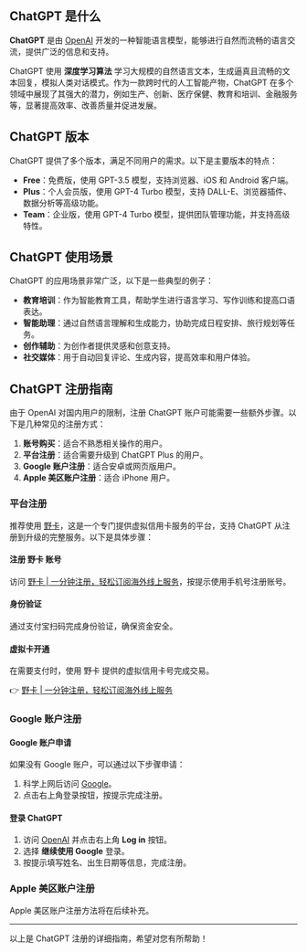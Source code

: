 ## ChatGPT 是什么

**ChatGPT** 是由 [OpenAI](https://openai.com/) 开发的一种智能语言模型，能够进行自然而流畅的语言交流，提供广泛的信息和支持。

ChatGPT 使用 **深度学习算法** 学习大规模的自然语言文本，生成逼真且流畅的文本回复，模拟人类对话模式。作为一款跨时代的人工智能产物，ChatGPT 在多个领域中展现了其强大的潜力，例如生产、创新、医疗保健、教育和培训、金融服务等，显著提高效率、改善质量并促进发展。

## ChatGPT 版本

ChatGPT 提供了多个版本，满足不同用户的需求。以下是主要版本的特点：

- **Free**：免费版，使用 GPT-3.5 模型，支持浏览器、iOS 和 Android 客户端。
- **Plus**：个人会员版，使用 GPT-4 Turbo 模型，支持 DALL-E、浏览器插件、数据分析等高级功能。
- **Team**：企业版，使用 GPT-4 Turbo 模型，提供团队管理功能，并支持高级特性。

## ChatGPT 使用场景

ChatGPT 的应用场景非常广泛，以下是一些典型的例子：

- **教育培训**：作为智能教育工具，帮助学生进行语言学习、写作训练和提高口语表达。
- **智能助理**：通过自然语言理解和生成能力，协助完成日程安排、旅行规划等任务。
- **创作辅助**：为创作者提供灵感和创意支持。
- **社交媒体**：用于自动回复评论、生成内容，提高效率和用户体验。

## ChatGPT 注册指南

由于 OpenAI 对国内用户的限制，注册 ChatGPT 账户可能需要一些额外步骤。以下是几种常见的注册方式：

1. **账号购买**：适合不熟悉相关操作的用户。
2. **平台注册**：适合需要升级到 ChatGPT Plus 的用户。
3. **Google 账户注册**：适合安卓或网页版用户。
4. **Apple 美区账户注册**：适合 iPhone 用户。

### 平台注册

推荐使用 [野卡](https://bit.ly/bewildcard)，这是一个专门提供虚拟信用卡服务的平台，支持 ChatGPT 从注册到升级的完整服务。以下是具体步骤：

#### 注册 野卡 账号

访问 [野卡 | 一分钟注册，轻松订阅海外线上服务](https://bit.ly/bewildcard)，按提示使用手机号注册账号。

#### 身份验证

通过支付宝扫码完成身份验证，确保资金安全。

#### 虚拟卡开通

在需要支付时，使用 野卡 提供的虚拟信用卡号完成交易。

👉 [野卡 | 一分钟注册，轻松订阅海外线上服务](https://bit.ly/bewildcard)

### Google 账户注册

#### Google 账户申请

如果没有 Google 账户，可以通过以下步骤申请：

1. 科学上网后访问 [Google](https://www.google.com/)。
2. 点击右上角登录按钮，按提示完成注册。

#### 登录 ChatGPT

1. 访问 [OpenAI](https://openai.com/) 并点击右上角 **Log in** 按钮。
2. 选择 **继续使用 Google** 登录。
3. 按提示填写姓名、出生日期等信息，完成注册。

### Apple 美区账户注册

Apple 美区账户注册方法将在后续补充。

---
以上是 ChatGPT 注册的详细指南，希望对您有所帮助！